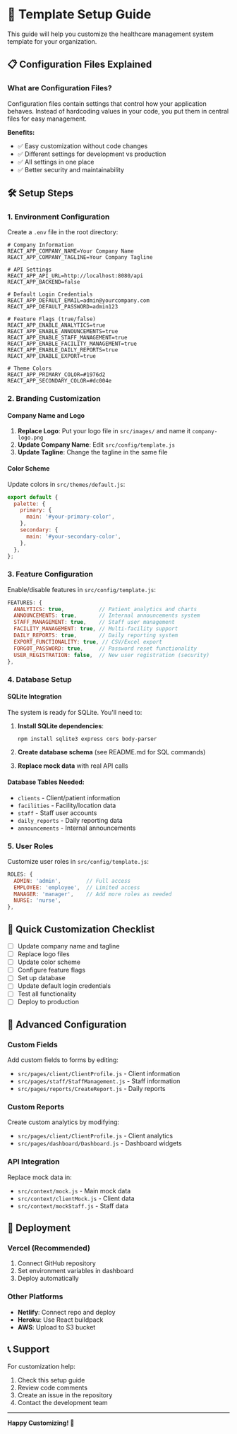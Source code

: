 # 🚀 Template Setup Guide

This guide will help you customize the healthcare management system template for your organization.

## 📋 Configuration Files Explained

### What are Configuration Files?
Configuration files contain settings that control how your application behaves. Instead of hardcoding values in your code, you put them in central files for easy management.

**Benefits:**
- ✅ Easy customization without code changes
- ✅ Different settings for development vs production
- ✅ All settings in one place
- ✅ Better security and maintainability

## 🛠 Setup Steps

### 1. Environment Configuration

Create a `.env` file in the root directory:

```env
# Company Information
REACT_APP_COMPANY_NAME=Your Company Name
REACT_APP_COMPANY_TAGLINE=Your Company Tagline

# API Settings
REACT_APP_API_URL=http://localhost:8080/api
REACT_APP_BACKEND=false

# Default Login Credentials
REACT_APP_DEFAULT_EMAIL=admin@yourcompany.com
REACT_APP_DEFAULT_PASSWORD=admin123

# Feature Flags (true/false)
REACT_APP_ENABLE_ANALYTICS=true
REACT_APP_ENABLE_ANNOUNCEMENTS=true
REACT_APP_ENABLE_STAFF_MANAGEMENT=true
REACT_APP_ENABLE_FACILITY_MANAGEMENT=true
REACT_APP_ENABLE_DAILY_REPORTS=true
REACT_APP_ENABLE_EXPORT=true

# Theme Colors
REACT_APP_PRIMARY_COLOR=#1976d2
REACT_APP_SECONDARY_COLOR=#dc004e
```

### 2. Branding Customization

#### Company Name and Logo
1. **Replace Logo**: Put your logo file in `src/images/` and name it `company-logo.png`
2. **Update Company Name**: Edit `src/config/template.js`
3. **Update Tagline**: Change the tagline in the same file

#### Color Scheme
Update colors in `src/themes/default.js`:
```javascript
export default {
  palette: {
    primary: {
      main: '#your-primary-color',
    },
    secondary: {
      main: '#your-secondary-color',
    },
  },
};
```

### 3. Feature Configuration

Enable/disable features in `src/config/template.js`:
```javascript
FEATURES: {
  ANALYTICS: true,           // Patient analytics and charts
  ANNOUNCEMENTS: true,       // Internal announcements system
  STAFF_MANAGEMENT: true,    // Staff user management
  FACILITY_MANAGEMENT: true, // Multi-facility support
  DAILY_REPORTS: true,       // Daily reporting system
  EXPORT_FUNCTIONALITY: true, // CSV/Excel export
  FORGOT_PASSWORD: true,     // Password reset functionality
  USER_REGISTRATION: false,  // New user registration (security)
},
```

### 4. Database Setup

#### SQLite Integration
The system is ready for SQLite. You'll need to:

1. **Install SQLite dependencies**:
   ```bash
   npm install sqlite3 express cors body-parser
   ```

2. **Create database schema** (see README.md for SQL commands)

3. **Replace mock data** with real API calls

#### Database Tables Needed:
- `clients` - Client/patient information
- `facilities` - Facility/location data
- `staff` - Staff user accounts
- `daily_reports` - Daily reporting data
- `announcements` - Internal announcements

### 5. User Roles

Customize user roles in `src/config/template.js`:
```javascript
ROLES: {
  ADMIN: 'admin',        // Full access
  EMPLOYEE: 'employee',  // Limited access
  MANAGER: 'manager',    // Add more roles as needed
  NURSE: 'nurse',
},
```

## 🎯 Quick Customization Checklist

- [ ] Update company name and tagline
- [ ] Replace logo files
- [ ] Update color scheme
- [ ] Configure feature flags
- [ ] Set up database
- [ ] Update default login credentials
- [ ] Test all functionality
- [ ] Deploy to production

## 🔧 Advanced Configuration

### Custom Fields
Add custom fields to forms by editing:
- `src/pages/client/ClientProfile.js` - Client information
- `src/pages/staff/StaffManagement.js` - Staff information
- `src/pages/reports/CreateReport.js` - Daily reports

### Custom Reports
Create custom analytics by modifying:
- `src/pages/client/ClientProfile.js` - Client analytics
- `src/pages/dashboard/Dashboard.js` - Dashboard widgets

### API Integration
Replace mock data in:
- `src/context/mock.js` - Main mock data
- `src/context/clientMock.js` - Client data
- `src/context/mockStaff.js` - Staff data

## 🚀 Deployment

### Vercel (Recommended)
1. Connect GitHub repository
2. Set environment variables in dashboard
3. Deploy automatically

### Other Platforms
- **Netlify**: Connect repo and deploy
- **Heroku**: Use React buildpack
- **AWS**: Upload to S3 bucket

## 📞 Support

For customization help:
1. Check this setup guide
2. Review code comments
3. Create an issue in the repository
4. Contact the development team

---

**Happy Customizing! 🎉**
